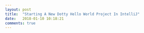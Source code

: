 ```yaml
---
layout: post
title:  "Starting A New Dotty Hello World Project In IntelliJ"
date:   2018-01-10 10:18:21
comments: true
---
```



